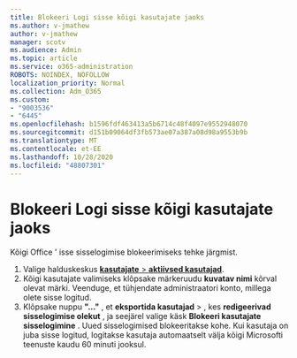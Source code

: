 ```yaml
---
title: Blokeeri Logi sisse kõigi kasutajate jaoks
ms.author: v-jmathew
author: v-jmathew
manager: scotv
ms.audience: Admin
ms.topic: article
ms.service: o365-administration
ROBOTS: NOINDEX, NOFOLLOW
localization_priority: Normal
ms.collection: Adm_O365
ms.custom:
- "9003536"
- "6445"
ms.openlocfilehash: b1596fdf463413a5b6714c48f4097e9552948070
ms.sourcegitcommit: d151b09064df3fb573ae07a387a08d98a9553b9b
ms.translationtype: MT
ms.contentlocale: et-EE
ms.lasthandoff: 10/28/2020
ms.locfileid: "48807301"
---
```

# <a name="block-sign-in-for-all-users"></a>Blokeeri Logi sisse kõigi kasutajate jaoks

Kõigi Office ' isse sisselogimise blokeerimiseks tehke järgmist.

1. Valige halduskeskus [ **kasutajate**  >  **aktiivsed kasutajad**](https://admin.microsoft.com/Adminportal/Home?source=applauncher#/users).
2. Kõigi kasutajate valimiseks klõpsake märkeruudu **kuvatav nimi** kõrval olevat märki. Veenduge, et tühjendate administraatori konto, millega olete sisse logitud.
3. Klõpsake nuppu **"..."** , et **eksportida kasutajad**  >  , kes **redigeerivad sisselogimise olekut** , ja seejärel valige käsk **Blokeeri kasutajate sisselogimine** . Uued sisselogimised blokeeritakse kohe. Kui kasutaja on juba sisse logitud, logitakse kasutaja automaatselt välja kõigi Microsofti teenuste kaudu 60 minuti jooksul.
